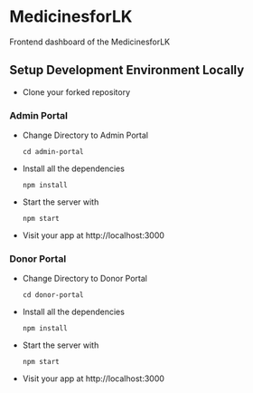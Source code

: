 # MedicinesforLK

Frontend dashboard of the MedicinesforLK

## Setup Development Environment Locally

- Clone your forked repository

### Admin Portal

- Change Directory to Admin Portal
  ```
  cd admin-portal
  ```
- Install all the dependencies
  ```
  npm install
  ```
- Start the server with

  ```
  npm start
  ```

- Visit your app at http://localhost:3000

### Donor Portal

- Change Directory to Donor Portal
  ```
  cd donor-portal
  ```
- Install all the dependencies
  ```
  npm install
  ```
- Start the server with

  ```
  npm start
  ```

- Visit your app at http://localhost:3000
